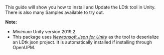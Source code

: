 This guide will show you how to Install and Update the LDtk tool in Unity. There is also many Samples available to try out.
<br/>

**Note:** 
- *Minimum* Unity version 2019.2.
- This package uses [*Newtonsoft.Json for Unity*](https://github.com/jilleJr/Newtonsoft.Json-for-Unity) as the tool to deserialize an LDtk json project. It is automatically installed if installing through OpenUPM.